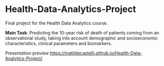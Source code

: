 # Health-Data-Analytics-Project
Final project for the Health Data Analytics course. 

**Main Task**: Predicting the 10-year risk of death of patients coming from an observational study, taking into account demographic and socioeconomic characteristics, clinical parameters and biomarkers.

Presentation preview https://matildecastelli.github.io/Health-Data-Analytics-Project/
